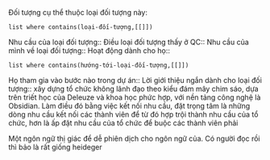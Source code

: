 Đối tượng cụ thể thuộc loại đối tượng này:
```dataview 
list where contains(loại-đối-tượng,[[]])
```
Nhu cầu của loại đối tượng:: 
Điều loại đối tượng thấy ở QC:: 
Nhu cầu của mình về loại đối tượng::
Hoạt động dành cho họ::
```dataview
list where contains(hướng-tới-loại-đối-tượng,[[]])
```
Họ tham gia vào bước nào trong dự án:: 
Lời giới thiệu ngắn dành cho loại đối tượng:: xây dựng tổ chức không lãnh đạo theo kiểu đám mây chim sáo, dựa trên triết học của Deleuze và khoa học phức hợp, với nền tảng công nghệ là Obsidian. Làm điều đó bằng việc kết nối nhu cầu, đặt trọng tâm là những dòng nhu cầu kết nối các thành viên để từ đó hợp trội thành nhu cầu của tổ chức, hơn là ấp đặt nhu cầu của tổ chức để buộc các thành viên phải 

Một ngôn ngữ thị giác để dễ phiên dịch cho ngôn ngữ của. Có người đọc rồi thì bảo là rất giống heideger

